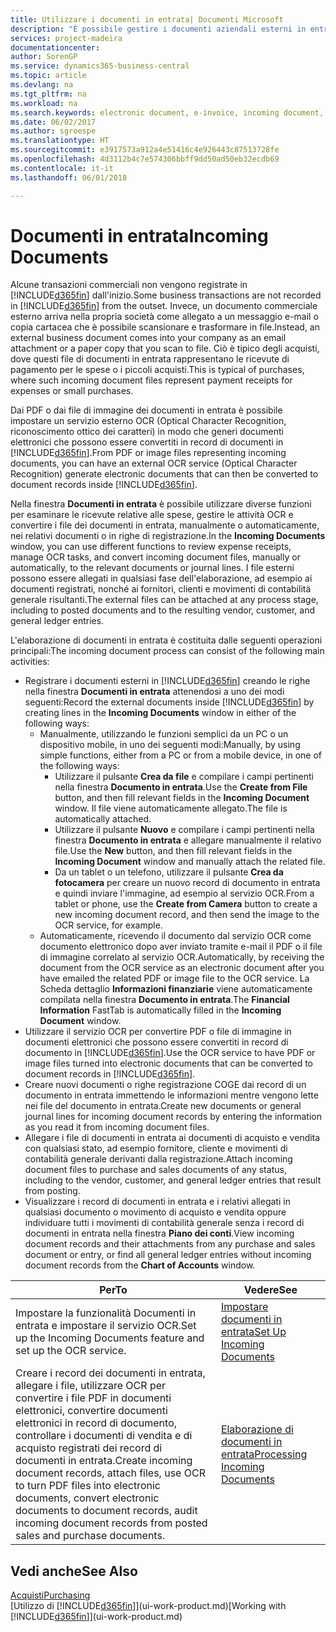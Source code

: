 ```yaml
---
title: Utilizzare i documenti in entrata| Documenti Microsoft
description: "È possibile gestire i documenti aziendali esterni in entrata, ad esempio le ricevute di pagamento o i PDF, gestire attività OCR e convertire i file in record e documenti in formato elettronico."
services: project-madeira
documentationcenter: 
author: SorenGP
ms.service: dynamics365-business-central
ms.topic: article
ms.devlang: na
ms.tgt_pltfrm: na
ms.workload: na
ms.search.keywords: electronic document, e-invoice, incoming document, OCR, ecommerce, document exchange, import invoice
ms.date: 06/02/2017
ms.author: sgroespe
ms.translationtype: HT
ms.sourcegitcommit: e3917573a912a4e51416c4e926443c87513728fe
ms.openlocfilehash: 4d3112b4c7e574306bbff9dd50ad50eb32ecdb69
ms.contentlocale: it-it
ms.lasthandoff: 06/01/2018

---
```

# <a name="incoming-documents"></a><span data-ttu-id="9c3fa-103">Documenti in entrata</span><span class="sxs-lookup"><span data-stu-id="9c3fa-103">Incoming Documents</span></span>
<span data-ttu-id="9c3fa-104">Alcune transazioni commerciali non vengono registrate in [!INCLUDE[d365fin](includes/d365fin_md.md)] dall'inizio.</span><span class="sxs-lookup"><span data-stu-id="9c3fa-104">Some business transactions are not recorded in [!INCLUDE[d365fin](includes/d365fin_md.md)] from the outset.</span></span> <span data-ttu-id="9c3fa-105">Invece, un documento commerciale esterno arriva nella propria società come allegato a un messaggio e-mail o copia cartacea che è possibile scansionare e trasformare in file.</span><span class="sxs-lookup"><span data-stu-id="9c3fa-105">Instead, an external business document comes into your company as an email attachment or a paper copy that you scan to file.</span></span> <span data-ttu-id="9c3fa-106">Ciò è tipico degli acquisti, dove questi file di documenti in entrata rappresentano le ricevute di pagamento per le spese o i piccoli acquisti.</span><span class="sxs-lookup"><span data-stu-id="9c3fa-106">This is typical of purchases, where such incoming document files represent payment receipts for expenses or small purchases.</span></span>

<span data-ttu-id="9c3fa-107">Dai PDF o dai file di immagine dei documenti in entrata è possibile impostare un servizio esterno OCR (Optical Character Recognition, riconoscimento ottico dei caratteri) in modo che generi documenti elettronici che possono essere convertiti in record di documenti in [!INCLUDE[d365fin](includes/d365fin_md.md)].</span><span class="sxs-lookup"><span data-stu-id="9c3fa-107">From PDF or image files representing incoming documents, you can have an external OCR service (Optical Character Recognition) generate electronic documents that can then be converted to document records inside [!INCLUDE[d365fin](includes/d365fin_md.md)].</span></span>

<span data-ttu-id="9c3fa-108">Nella finestra **Documenti in entrata** è possibile utilizzare diverse funzioni per esaminare le ricevute relative alle spese, gestire le attività OCR e convertire i file dei documenti in entrata, manualmente o automaticamente, nei relativi documenti o in righe di registrazione.</span><span class="sxs-lookup"><span data-stu-id="9c3fa-108">In the **Incoming Documents** window, you can use different functions to review expense receipts, manage OCR tasks, and convert incoming document files, manually or automatically, to the relevant documents or journal lines.</span></span> <span data-ttu-id="9c3fa-109">I file esterni possono essere allegati in qualsiasi fase dell'elaborazione, ad esempio ai documenti registrati, nonché ai fornitori, clienti e movimenti di contabilità generale risultanti.</span><span class="sxs-lookup"><span data-stu-id="9c3fa-109">The external files can be attached at any process stage, including to posted documents and to the resulting vendor, customer, and general ledger entries.</span></span>

<span data-ttu-id="9c3fa-110">L'elaborazione di documenti in entrata è costituita dalle seguenti operazioni principali:</span><span class="sxs-lookup"><span data-stu-id="9c3fa-110">The incoming document process can consist of the following main activities:</span></span>

* <span data-ttu-id="9c3fa-111">Registrare i documenti esterni in [!INCLUDE[d365fin](includes/d365fin_md.md)] creando le righe nella finestra **Documenti in entrata** attenendosi a uno dei modi seguenti:</span><span class="sxs-lookup"><span data-stu-id="9c3fa-111">Record the external documents inside [!INCLUDE[d365fin](includes/d365fin_md.md)] by creating lines in the **Incoming Documents** window in either of the following ways:</span></span>
  * <span data-ttu-id="9c3fa-112">Manualmente, utilizzando le funzioni semplici da un PC o un dispositivo mobile, in uno dei seguenti modi:</span><span class="sxs-lookup"><span data-stu-id="9c3fa-112">Manually, by using simple functions, either from a PC or from a mobile device, in one of the following ways:</span></span>
    * <span data-ttu-id="9c3fa-113">Utilizzare il pulsante **Crea da file** e compilare i campi pertinenti nella finestra **Documento in entrata**.</span><span class="sxs-lookup"><span data-stu-id="9c3fa-113">Use the **Create from File** button, and then fill relevant fields in the **Incoming Document** window.</span></span> <span data-ttu-id="9c3fa-114">Il file viene automaticamente allegato.</span><span class="sxs-lookup"><span data-stu-id="9c3fa-114">The file is automatically attached.</span></span>  
    * <span data-ttu-id="9c3fa-115">Utilizzare il pulsante **Nuovo** e compilare i campi pertinenti nella finestra **Documento in entrata** e allegare manualmente il relativo file.</span><span class="sxs-lookup"><span data-stu-id="9c3fa-115">Use the **New** button, and then fill relevant fields in the **Incoming Document** window and manually attach the related file.</span></span>
    * <span data-ttu-id="9c3fa-116">Da un tablet o un telefono, utilizzare il pulsante **Crea da fotocamera** per creare un nuovo record di documento in entrata e quindi inviare l'immagine, ad esempio al servizio OCR.</span><span class="sxs-lookup"><span data-stu-id="9c3fa-116">From a tablet or phone, use the **Create from Camera** button to create a new incoming document record, and then send the image to the OCR service, for example.</span></span>
  * <span data-ttu-id="9c3fa-117">Automaticamente, ricevendo il documento dal servizio OCR come documento elettronico dopo aver inviato tramite e-mail il PDF o il file di immagine correlato al servizio OCR.</span><span class="sxs-lookup"><span data-stu-id="9c3fa-117">Automatically, by receiving the document from the OCR service as an electronic document after you have emailed the related PDF or image file to the OCR service.</span></span> <span data-ttu-id="9c3fa-118">La Scheda dettaglio **Informazioni finanziarie** viene automaticamente compilata nella finestra **Documento in entrata**.</span><span class="sxs-lookup"><span data-stu-id="9c3fa-118">The **Financial Information** FastTab is automatically filled in the **Incoming Document** window.</span></span>
* <span data-ttu-id="9c3fa-119">Utilizzare il servizio OCR per convertire PDF o file di immagine in documenti elettronici che possono essere convertiti in record di documento in [!INCLUDE[d365fin](includes/d365fin_md.md)].</span><span class="sxs-lookup"><span data-stu-id="9c3fa-119">Use the OCR service to have PDF or image files turned into electronic documents that can be converted to document records in [!INCLUDE[d365fin](includes/d365fin_md.md)].</span></span>
* <span data-ttu-id="9c3fa-120">Creare nuovi documenti o righe registrazione COGE dai record di un documento in entrata immettendo le informazioni mentre vengono lette nei file del documento in entrata.</span><span class="sxs-lookup"><span data-stu-id="9c3fa-120">Create new documents or general journal lines for incoming document records by entering the information as you read it from incoming document files.</span></span>
* <span data-ttu-id="9c3fa-121">Allegare i file di documenti in entrata ai documenti di acquisto e vendita con qualsiasi stato, ad esempio fornitore, cliente e movimenti di contabilità generale derivanti dalla registrazione.</span><span class="sxs-lookup"><span data-stu-id="9c3fa-121">Attach incoming document files to purchase and sales documents of any status, including to the vendor, customer, and general ledger entries that result from posting.</span></span>
* <span data-ttu-id="9c3fa-122">Visualizzare i record di documenti in entrata e i relativi allegati in qualsiasi documento o movimento di acquisto e vendita oppure individuare tutti i movimenti di contabilità generale senza i record di documenti in entrata nella finestra **Piano dei conti**.</span><span class="sxs-lookup"><span data-stu-id="9c3fa-122">View incoming document records and their attachments from any purchase and sales document or entry, or find all general ledger entries without incoming document records from the **Chart of Accounts** window.</span></span>

| <span data-ttu-id="9c3fa-123">Per</span><span class="sxs-lookup"><span data-stu-id="9c3fa-123">To</span></span> | <span data-ttu-id="9c3fa-124">Vedere</span><span class="sxs-lookup"><span data-stu-id="9c3fa-124">See</span></span> |
| --- | --- |
| <span data-ttu-id="9c3fa-125">Impostare la funzionalità Documenti in entrata e impostare il servizio OCR.</span><span class="sxs-lookup"><span data-stu-id="9c3fa-125">Set up the Incoming Documents feature and set up the OCR service.</span></span> |[<span data-ttu-id="9c3fa-126">Impostare documenti in entrata</span><span class="sxs-lookup"><span data-stu-id="9c3fa-126">Set Up Incoming Documents</span></span>](across-how-setup-income-documents.md) |
| <span data-ttu-id="9c3fa-127">Creare i record dei documenti in entrata, allegare i file, utilizzare OCR per convertire i file PDF in documenti elettronici, convertire documenti elettronici in record di documento, controllare i documenti di vendita e di acquisto registrati dei record di documenti in entrata.</span><span class="sxs-lookup"><span data-stu-id="9c3fa-127">Create incoming document records, attach files, use OCR to turn PDF files into electronic documents, convert electronic documents to document records, audit incoming document records from posted sales and purchase documents.</span></span> |[<span data-ttu-id="9c3fa-128">Elaborazione di documenti in entrata</span><span class="sxs-lookup"><span data-stu-id="9c3fa-128">Processing Incoming Documents</span></span>](across-process-income-documents.md) |

## <a name="see-also"></a><span data-ttu-id="9c3fa-129">Vedi anche</span><span class="sxs-lookup"><span data-stu-id="9c3fa-129">See Also</span></span>
[<span data-ttu-id="9c3fa-130">Acquisti</span><span class="sxs-lookup"><span data-stu-id="9c3fa-130">Purchasing</span></span>](purchasing-manage-purchasing.md)  
<span data-ttu-id="9c3fa-131">[Utilizzo di [!INCLUDE[d365fin](includes/d365fin_md.md)]](ui-work-product.md)</span><span class="sxs-lookup"><span data-stu-id="9c3fa-131">[Working with [!INCLUDE[d365fin](includes/d365fin_md.md)]](ui-work-product.md)</span></span>

